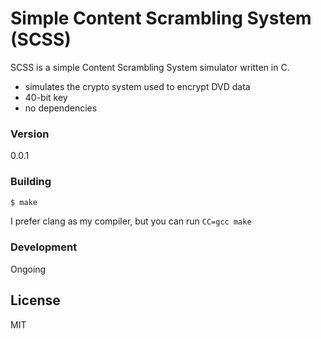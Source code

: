 # Simple Content Scrambling System (SCSS)

SCSS is a simple Content Scrambling System simulator written in C.

  - simulates the crypto system used to encrypt DVD data
  - 40-bit key
  - no dependencies

### Version
0.0.1

### Building

```sh
$ make
```
I prefer clang as my compiler, but you can run `CC=gcc make`

### Development

Ongoing

License
----

MIT
